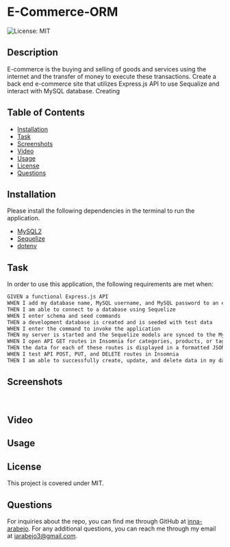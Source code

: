 # E-Commerce-ORM

  ![License: MIT](https://img.shields.io/badge/License-MIT-yellow.svg)

  ## Description
  E-commerce is the buying and selling of goods and services using the internet and the transfer of money to execute these transactions. Create a back end e-commerce site that utilizes Express.js API to use Sequalize and interact with MySQL database. Creating  

  ## Table of Contents
  * [Installation](#installation)
  * [Task](#task)
  * [Screenshots](#screenshots)
  * [Video](#video)
  * [Usage](#usage)
  * [License](#license)
  * [Questions](#questions)

  ## Installation
  Please install the following dependencies in the terminal to run the application. 
  * [MySQL2](https://www.npmjs.com/package/mysql2)
  * [Sequelize](https://www.npmjs.com/package/sequelize)
  * [dotenv](https://www.npmjs.com/package/dotenv)

  ## Task
  In order to use this application, the following requirements are met when:
  ```md
  GIVEN a functional Express.js API
  WHEN I add my database name, MySQL username, and MySQL password to an environment variable file
  THEN I am able to connect to a database using Sequelize
  WHEN I enter schema and seed commands
  THEN a development database is created and is seeded with test data
  WHEN I enter the command to invoke the application
  THEN my server is started and the Sequelize models are synced to the MySQL database
  WHEN I open API GET routes in Insomnia for categories, products, or tags
  THEN the data for each of these routes is displayed in a formatted JSON
  WHEN I test API POST, PUT, and DELETE routes in Insomnia
  THEN I am able to successfully create, update, and delete data in my database
  ```

  ## Screenshots
  ![]()
  ![]()
  ![]()

  ## Video

  [](./.mp4)

  ## Usage

  ## License
  This project is covered under MIT.

  ## Questions
  For inquiries about the repo, you can find me through GitHub at [inna-arabejo](https://github.com/inna-arabejo). 
  For any additional questions, you can reach me through my email at [iarabejo3@gmail.com](mailto:iarabejo3@gmail.com).
